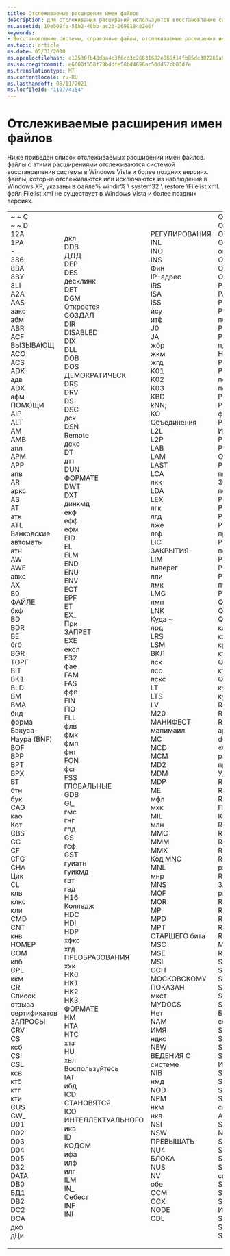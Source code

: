 ```yaml
---
title: Отслеживаемые расширения имен файлов
description: для отслеживания расширений используется восстановление системы в Windows Vista и более поздних версий.
ms.assetid: 19e509fa-58b2-48bb-ac23-269818482e6f
keywords:
- Восстановление системы, справочные файлы, отслеживаемые расширения имен файлов
ms.topic: article
ms.date: 05/31/2018
ms.openlocfilehash: c12530fb48dba4c3f0cd3c26631682e065f14fb85dc302269a6337f5eff2ede7
ms.sourcegitcommit: e6600f550f79bddfe58bd4696ac50dd52cb03d7e
ms.translationtype: MT
ms.contentlocale: ru-RU
ms.lasthandoff: 08/11/2021
ms.locfileid: "119774154"
---
```

# <a name="monitored-file-name-extensions"></a>Отслеживаемые расширения имен файлов

Ниже приведен список отслеживаемых расширений имен файлов. файлы с этими расширениями отслеживаются системой восстановления системы в Windows Vista и более поздних версиях. файлы, которые отслеживаются или исключаются из наблюдения в Windows XP, указаны в файле% windir% \\ system32 \\ restore \\Filelist.xml. файл Filelist.xml не существует в Windows Vista и более поздних версиях.



<table>
<tbody>
<tr class="odd">
<td><dl> ~ ~ C<br />
~ ~ D<br />
12A<br />
1PA<br />
-<br />
386<br />
8BA<br />
8BY<br />
8LI<br />
A2A<br />
AAS<br />
аакс<br />
абм<br />
ABR<br />
ACF<br />
ВЫЗЫВАЮЩ<br />
ACO<br />
ACS<br />
ADK<br />
адв<br />
ADX<br />
афм<br />
ПОМОЩИ<br />
AIP<br />
ALT<br />
AM<br />
AMB<br />
апл<br />
APM<br />
APP<br />
апв<br />
AR<br />
аркс<br />
AS<br />
AT<br />
атк<br />
ATL<br />
Банковские автоматы<br />
атн<br />
AW<br />
AWE<br />
авкс<br />
AX<br />
B0<br />
ФАЙЛЕ<br />
бкф<br />
BD<br />
BDR<br />
BE<br />
бгб<br />
BGR<br />
ТОРГ<br />
BIT<br />
BK1<br />
BLD<br />
BM<br />
BMA<br />
бнд<br />
форма Бэкуса-Наура (BNF)<br />
BOF<br />
BPP<br />
BPT<br />
BPX<br />
BT<br />
бтн<br />
бук<br />
CAG<br />
као<br />
Кот<br />
CBS<br />
CC<br />
CF<br />
CFG<br />
CHA<br />
Цик<br />
CL<br />
клв<br />
клкс<br />
кли<br />
CMD<br />
CNT<br />
кнв<br />
НОМЕР<br />
COM<br />
кпб<br />
CPL<br />
ккм<br />
CR<br />
Список отзыва сертификатов<br />
ЗАПРОСЫ<br />
CRV<br />
CS<br />
ксб<br />
CSI<br />
CSL<br />
ксв<br />
ктб<br />
ктг<br />
кти<br />
CUS<br />
CW_<br />
D01<br />
D02<br />
D03<br />
D04<br />
D05<br />
D32<br />
DATA<br />
DB0<br />
БД1<br />
DB2<br />
DC2<br />
DCA<br />
дкф<br />
дЦи<br />
</dl></td>
<td><dl> дкл<br />
DDB<br />
ДДД<br />
DEP<br />
DES<br />
десклинк<br />
DET<br />
DGM<br />
Откроется<br />
СОЗДАЛ<br />
DIR<br />
DISABLED<br />
DIX<br />
DLL<br />
DOB<br />
DOS<br />
ДЕМОКРАТИЧЕСК<br />
DRS<br />
DRV<br />
DS<br />
DSC<br />
дск<br />
DSN<br />
Remote<br />
дскс<br />
DT<br />
дтт<br />
DUN<br />
ФОРМАТЕ<br />
DWT<br />
DXT<br />
динкмд<br />
екф<br />
ефф<br />
ефм<br />
EID<br />
EL<br />
ELM<br />
END<br />
ENU<br />
ENV<br />
EOT<br />
EPF<br />
ET<br />
EX_<br />
При<br />
ЗАПРЕТ<br />
EXE<br />
ексл<br />
F32<br />
фае<br />
FAM<br />
FAS<br />
ффп<br />
FIN<br />
FIO<br />
FLL<br />
флв<br />
фмк<br />
фмп<br />
фнт<br />
FON<br />
фсг<br />
FSS<br />
ГЛОБАЛЬНЫЕ<br />
GDB<br />
GI_<br />
гмс<br />
гнг<br />
гпд<br />
GS<br />
гсф<br />
GST<br />
гуиатн<br />
гуикмд<br />
гвт<br />
гвд<br />
H16<br />
Колледж<br />
HDC<br />
HDI<br />
HDP<br />
хфкс<br />
хгд<br />
ПРЕОБРАЗОВАНИЯ<br />
ххк<br />
HK0<br />
HK1<br />
HK2<br />
HK3<br />
ФОРМАТЕ<br />
HM<br />
HTA<br />
HTC<br />
хтз<br />
HU<br />
хвл<br />
Воспользуйтесь<br />
IAT<br />
ибд<br />
ICD<br />
СТАНОВЯТСЯ<br />
ICO<br />
ИНТЕЛЛЕКТУАЛЬНОГО<br />
икв<br />
ID<br />
КОДОМ<br />
ифа<br />
илф<br />
илг<br />
ILM<br />
IN_<br />
Себест<br />
INF<br />
INI<br />
</dl></td>
<td><dl> РЕГУЛИРОВАНИЯ<br />
INL<br />
INO<br />
INS<br />
Фин<br />
IP-адрес<br />
IRS<br />
ISA<br />
ISS<br />
ису<br />
итф<br />
J0<br />
JA<br />
жбр<br />
жкм<br />
жгд<br />
K01<br />
K02<br />
K03<br />
KBD<br />
kNN;<br />
KO<br />
Объединения<br />
L2L<br />
L2P<br />
LAB<br />
LAM<br />
LAST<br />
LCA<br />
лкк<br />
LDA<br />
LEX<br />
лгк<br />
лгд<br />
лже<br />
лгф<br />
LIC<br />
ЗАКРЫТИЯ<br />
LIM<br />
ливерег<br />
лли<br />
лмк<br />
LMG<br />
лмп<br />
LNK<br />
Куда ~<br />
лрд<br />
LRS<br />
LSM<br />
ВКЛ<br />
лск<br />
лсс<br />
лскс<br />
LT<br />
LTS<br />
LV<br />
M20<br />
МАНИФЕСТ<br />
мапимаил<br />
MC<br />
MCD<br />
MCM<br />
MD2<br />
MDM<br />
MDP<br />
ME<br />
мфл<br />
мхк<br />
MIL<br />
млн<br />
MMC<br />
MMM<br />
MMX<br />
Код MNC<br />
MNL<br />
мнр<br />
MNS<br />
MOF<br />
MOR<br />
MP<br />
MPD<br />
MPT<br />
СТАРШЕГО бита<br />
MSC<br />
MSE<br />
MSI<br />
ОСН<br />
МОСКОВСКОМУ<br />
ПОКАЗАН<br />
мкст<br />
MYDOCS<br />
Нет<br />
NAM<br />
ИМЯ<br />
ндкс<br />
NEW<br />
ВЕДЕНИЯ О системе<br />
NIB<br />
нмд<br />
NOD<br />
NPM<br />
нкм<br />
нкв<br />
NSI<br />
NSW<br />
ПРЕВЫШАТЬ<br />
NU4<br />
БЛОКА<br />
NUS<br />
NV<br />
обе<br />
OCM<br />
OCX<br />
NODE<br />
ODL<br />
</dl></td>
<td><dl> OLB<br />
OLD<br />
OLE<br />
ОПЕРАЦИОН<br />
опг<br />
OR5<br />
ОПЕРАЦИОННОЙ<br />
OUT<br />
P2A<br />
PAG<br />
PBC<br />
PBK<br />
пбв<br />
PC3<br />
PCI<br />
пди<br />
Народно<br />
PEN<br />
PER<br />
пфб<br />
пфм<br />
PFR<br />
PH<br />
фо<br />
PHX<br />
ИД процесса<br />
PIF<br />
PL3<br />
ОТКРЫТОМ<br />
PMT<br />
пнф<br />
Эта<br />
поф<br />
POL<br />
PPD<br />
PR4<br />
PROPERTIES<br />
пркс<br />
PSC<br />
псф<br />
PSP<br />
PT<br />
PTH<br />
пткс<br />
PV<br />
Q0<br />
Q32<br />
Q3X<br />
кдат<br />
кжф<br />
крс<br />
ктк<br />
QTD<br />
ктв<br />
QUE<br />
куф<br />
кут<br />
R0<br />
R98<br />
RAD (rapid application development, «быстрая разработка приложений»)<br />
УДАЛЕННОГО<br />
RC2<br />
RCP<br />
RCT<br />
ПРЕКРАЩЕН<br />
КОМПОНЕНТА<br />
REF<br />
REG<br />
RGS<br />
RH<br />
RI<br />
ржс<br />
RO<br />
ЗАГРУЗКУ<br />
рпр<br />
RPS<br />
RSD<br />
RSP<br />
RSRC<br />
RTA<br />
МАРШРУТИЗАЦИИ<br />
RU<br />
S98<br />
SAM<br />
SAX<br />
SCK<br />
SCR<br />
SCS<br />
Безопасность<br />
селфрег<br />
SFP<br />
SG<br />
SG0<br />
SG1<br />
ИСПОЛЬЗУЕМЫЙ<br />
SHR<br />
SHX<br />
SIF<br />
SK<br />
слл<br />
АДАПТЕР<br />
SMM<br />
Network<br />
SOF<br />
SPC<br />
SPE<br />
SPM<br />
спт<br />
SPX<br />
SR<br />
SRC<br />
ИМЕЮЩИХ<br />
SRT<br />
SSM<br />
SST<br />
</dl></td>
<td><dl> ST4<br />
стб<br />
STD<br />
стф<br />
STP<br />
свб<br />
SYM<br />
SYN<br />
ПРЕДСТАВЛЕНИЯ<br />
T32<br />
TAG<br />
ТБ<br />
TDF<br />
ВП<br />
ТОТ<br />
ск<br />
ЭТОГО<br />
TID<br />
ПРИВЯЗАТЬ<br />
Подсказка<br />
TLB<br />
ДОМЕНОВ<br />
тлф<br />
тлт<br />
тлу<br />
тлкс<br />
тмк<br />
тнл<br />
ПРИНУДИТЕЛЬНО ПРИМЕНЯЛИ СТОЙКОЕ<br />
ДОВЕРЕННЫХ ПЛАТФОРМЕННЫХ сборок<br />
TR<br />
TRE<br />
TRG<br />
тро<br />
тск<br />
TSP<br />
TTF<br />
TTS<br />
Купание<br />
тум<br />
тув<br />
TV<br />
твк<br />
TWD<br />
TXR<br />
тим<br />
тзд<br />
убм<br />
ПЕРЕОРИЕНТАЦИЯ<br />
UCP<br />
ПРОДУКТА<br />
UDC<br />
UDI<br />
UDL<br />
(UDT)<br />
ИД пользователя<br />
уил<br />
Великобритания<br />
улг<br />
ULK<br />
НАЯ<br />
США<br />
США<br />
Филе<br />
USP<br />
USR<br />
уткс<br />
V10<br />
VBS<br />
VBX<br />
VBZ<br />
вкпреф<br />
VDB<br />
VER<br />
вфм<br />
вфкс<br />
вил<br />
влкс<br />
ВМ<br />
воф<br />
вф<br />
VPX<br />
вка<br />
вкм<br />
VSC<br />
вш<br />
ввп<br />
VXD<br />
Средства<br />
W98<br />
WA_<br />
вбд<br />
вбм<br />
WCD<br />
вдл<br />
WDS<br />
винсис<br />
випеинфо<br />
випеслакк<br />
WMZ<br />
WPC<br />
впкс<br />
врф<br />
WSL<br />
втб<br />
втр<br />
XLL<br />
XMX<br />
ксрс<br />
ксту<br />
зфсендтотаржет<br />
ZH<br />
ZH_TW<br />
зрв<br />
</dl></td>
</tr>
</tbody>
</table>



 

 

 




